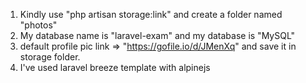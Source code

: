 1. Kindly use "php artisan storage:link" and create a folder named "photos"
2. My database name is "laravel-exam" and my database is "MySQL"
3. default profile pic link => "https://gofile.io/d/JMenXq" and save it in storage folder.
4. I've used laravel breeze template with alpinejs
